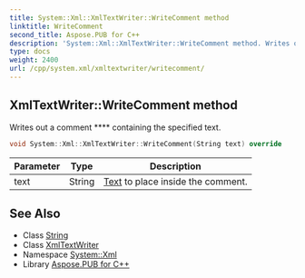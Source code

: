 ```yaml
---
title: System::Xml::XmlTextWriter::WriteComment method
linktitle: WriteComment
second_title: Aspose.PUB for C++
description: 'System::Xml::XmlTextWriter::WriteComment method. Writes out a comment  containing the specified text in C++.'
type: docs
weight: 2400
url: /cpp/system.xml/xmltextwriter/writecomment/
---
```

## XmlTextWriter::WriteComment method


Writes out a comment **** containing the specified text.

```cpp
void System::Xml::XmlTextWriter::WriteComment(String text) override
```


| Parameter | Type | Description |
| --- | --- | --- |
| text | String | [Text](../../../system.text/) to place inside the comment. |

## See Also

* Class [String](../../../system/string/)
* Class [XmlTextWriter](../)
* Namespace [System::Xml](../../)
* Library [Aspose.PUB for C++](../../../)
